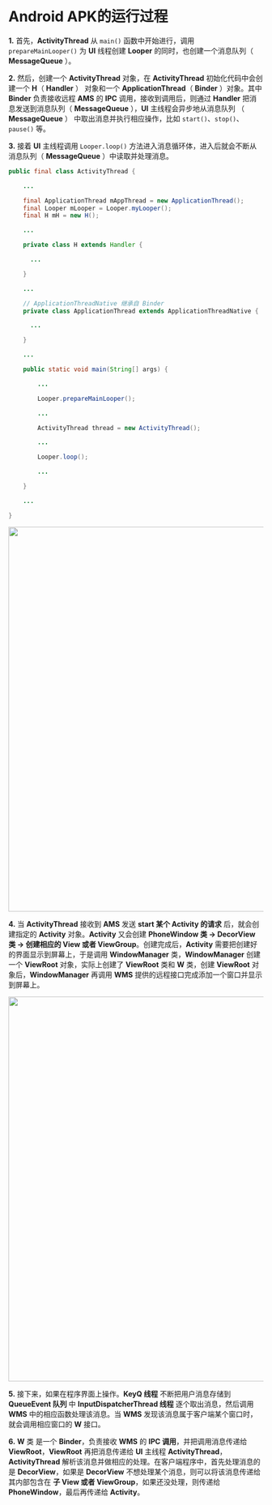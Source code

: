 Android APK的运行过程
==

**1.** 首先，**ActivityThread** 从 `main()` 函数中开始进行，调用 `prepareMainLooper()` 为 **UI** 线程创建 **Looper** 的同时，也创建一个消息队列（ **MessageQueue** ）。


**2.** 然后，创建一个 **ActivityThread** 对象，在 **ActivityThread** 初始化代码中会创建一个 **H**（ **Handler** ） 对象和一个  **ApplicationThread**（ **Binder** ）对象。其中 **Binder** 负责接收远程 **AMS** 的 **IPC** 调用，接收到调用后，则通过 **Handler** 把消息发送到消息队列（ **MessageQueue** ），**UI** 主线程会异步地从消息队列 （ **MessageQueue** ） 中取出消息并执行相应操作，比如 `start()`、`stop()`、`pause()` 等。


**3.** 接着 **UI** 主线程调用 `Looper.loop()` 方法进入消息循环体，进入后就会不断从消息队列（ **MessageQueue** ）中读取并处理消息。


```java
public final class ActivityThread {

    ...

    final ApplicationThread mAppThread = new ApplicationThread();
    final Looper mLooper = Looper.myLooper();
    final H mH = new H();

    ...

    private class H extends Handler {

      ...

    }

    ...

    // ApplicationThreadNative 继承自 Binder
    private class ApplicationThread extends ApplicationThreadNative {

      ...

    }

    ...

    public static void main(String[] args) {

        ...

        Looper.prepareMainLooper();

        ...

        ActivityThread thread = new ActivityThread();

        ...

        Looper.loop();

        ...

    }

    ...

}  
```

<img src="http://ww2.sinaimg.cn/large/006lPEc9gw1f3p5hm294kj31kw16owjm.jpg" width="760x"/>


**4.** 当 **ActivityThread** 接收到 **AMS** 发送 **start 某个 Activity 的请求** 后，就会创建指定的 **Activity** 对象。**Activity** 又会创建 **PhoneWindow 类 -> DecorView 类 -> 创建相应的 View 或者 ViewGroup**。创建完成后，**Activity** 需要把创建好的界面显示到屏幕上，于是调用 **WindowManager** 类，**WindowManager** 创建一个 **ViewRoot** 对象，实际上创建了 **ViewRoot** 类和 **W** 类，创建 **ViewRoot** 对象后，**WindowManager** 再调用 **WMS** 提供的远程接口完成添加一个窗口并显示到屏幕上。

<img src="http://ww1.sinaimg.cn/large/006lPEc9gw1f3p5i92o82j31kw16ojya.jpg" width="760x"/>

**5.** 接下来，如果在程序界面上操作。**KeyQ 线程** 不断把用户消息存储到 **QueueEvent 队列** 中 **InputDispatcherThread 线程** 逐个取出消息，然后调用 **WMS** 中的相应函数处理该消息。当 **WMS** 发现该消息属于客户端某个窗口时，就会调用相应窗口的 **W** 接口。


**6.** **W** 类 是一个 **Binder**，负责接收 **WMS** 的 **IPC 调用**，并把调用消息传递给 **ViewRoot**，**ViewRoot** 再把消息传递给 **UI** 主线程 **ActivityThread**，**ActivityThread** 解析该消息并做相应的处理。在客户端程序中，首先处理消息的是 **DecorView**，如果是 **DecorView** 不想处理某个消息，则可以将该消息传递给其内部包含在 **子 View 或者 ViewGroup**，如果还没处理，则传递给 **PhoneWindow**，最后再传递给 **Activity**。      
